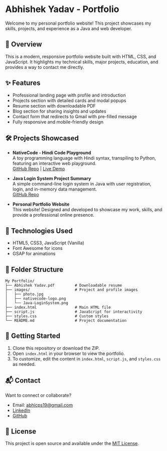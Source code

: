# Abhishek Yadav - Portfolio

Welcome to my personal portfolio website! This project showcases my skills, projects, and experience as a Java and web developer.

## 🚀 Overview
This is a modern, responsive portfolio website built with HTML, CSS, and JavaScript. It highlights my technical skills, major projects, education, and provides a way to contact me directly.

## ✨ Features
- Professional landing page with profile and introduction
- Projects section with detailed cards and modal popups
- Resume section with downloadable PDF
- Blog section for sharing insights and updates
- Contact form that redirects to Gmail with pre-filled message
- Fully responsive and mobile-friendly design

## 🛠 Projects Showcased
- **NativeCode - Hindi Code Playground**  
  A toy programming language with Hindi syntax, transpiling to Python, featuring an interactive web playground.  
  [GitHub Repo](https://github.com/Abhiboss07/NativeCode) | [Live Demo](https://native-code.vercel.app/)

- **Java Login System Project Summary**  
  A simple command-line login system in Java with user registration, login, and in-memory data management.  
  [GitHub Repo](https://github.com/Abhiboss07/LoginSystem)

- **Personal Portfolio Website**  
  This website! Designed and developed to showcase my work, skills, and provide a professional online presence.

## 🧰 Technologies Used
- HTML5, CSS3, JavaScript (Vanilla)
- Font Awesome for icons
- GSAP for animations

## 📁 Folder Structure
```
My Portfolio/
├── Abhishek Yadav.pdf         # Downloadable resume
├── images/                    # Project and profile images
│   ├── photo.jpg
│   ├── nativecode-logo.png
│   └── Java-LoginSystem.png
├── index.html                 # Main HTML file
├── script.js                  # JavaScript for interactivity
├── styles.css                 # Custom styles
└── README.md                  # Project documentation
```

## 🏁 Getting Started
1. Clone this repository or download the ZIP.
2. Open `index.html` in your browser to view the portfolio.
3. To customize, edit the content in `index.html`, `script.js`, and `styles.css` as needed.

## 📬 Contact
Want to connect or collaborate?
- Email: abhicps19@gmail.com
- [LinkedIn](https://www.linkedin.com/in/abhishek-yadav-4738032b7/)
- [GitHub](https://github.com/Abhiboss07)

## 📝 License
This project is open source and available under the [MIT License](LICENSE). 